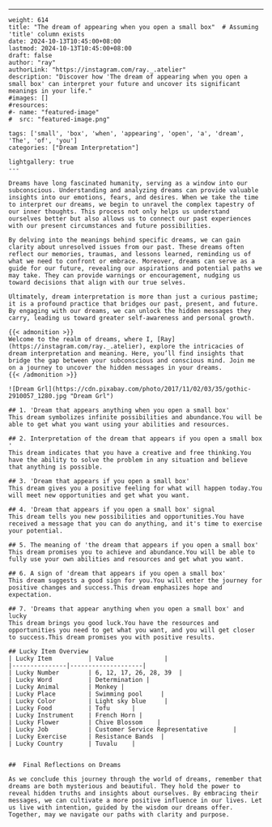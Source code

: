 ---
    weight: 614
    title: "The dream of appearing when you open a small box"  # Assuming 'title' column exists
    date: 2024-10-13T10:45:00+08:00
    lastmod: 2024-10-13T10:45:00+08:00
    draft: false
    author: "ray"
    authorLink: "https://instagram.com/ray._.atelier"
    description: "Discover how 'The dream of appearing when you open a small box' can interpret your future and uncover its significant meanings in your life."
    #images: []
    #resources:
    #- name: "featured-image"
    #  src: "featured-image.png"
    
    tags: ['small', 'box', 'when', 'appearing', 'open', 'a', 'dream', 'The', 'of', 'you']
    categories: ["Dream Interpretation"]
    
    lightgallery: true
    ---
    
    Dreams have long fascinated humanity, serving as a window into our subconscious. Understanding and analyzing dreams can provide valuable insights into our emotions, fears, and desires. When we take the time to interpret our dreams, we begin to unravel the complex tapestry of our inner thoughts. This process not only helps us understand ourselves better but also allows us to connect our past experiences with our present circumstances and future possibilities.
    
    By delving into the meanings behind specific dreams, we can gain clarity about unresolved issues from our past. These dreams often reflect our memories, traumas, and lessons learned, reminding us of what we need to confront or embrace. Moreover, dreams can serve as a guide for our future, revealing our aspirations and potential paths we may take. They can provide warnings or encouragement, nudging us toward decisions that align with our true selves.
    
    Ultimately, dream interpretation is more than just a curious pastime; it is a profound practice that bridges our past, present, and future. By engaging with our dreams, we can unlock the hidden messages they carry, leading us toward greater self-awareness and personal growth.
    
    {{< admonition >}}
    Welcome to the realm of dreams, where I, [Ray](https://instagram.com/ray._.atelier), explore the intricacies of dream interpretation and meaning. Here, you’ll find insights that bridge the gap between your subconscious and conscious mind. Join me on a journey to uncover the hidden messages in your dreams.
    {{< /admonition >}}
    
    ![Dream Grl](https://cdn.pixabay.com/photo/2017/11/02/03/35/gothic-2910057_1280.jpg "Dream Grl")
    
    ## 1. 'Dream that appears anything when you open a small box'
    This dream symbolizes infinite possibilities and abundance.You will be able to get what you want using your abilities and resources.
    
    ## 2. Interpretation of the dream that appears if you open a small box '
    This dream indicates that you have a creative and free thinking.You have the ability to solve the problem in any situation and believe that anything is possible.
    
    ## 3. 'Dream that appears if you open a small box'
    This dream gives you a positive feeling for what will happen today.You will meet new opportunities and get what you want.
    
    ## 4. 'Dream that appears if you open a small box' signal
    This dream tells you new possibilities and opportunities.You have received a message that you can do anything, and it's time to exercise your potential.
    
    ## 5. The meaning of 'the dream that appears if you open a small box'
    This dream promises you to achieve and abundance.You will be able to fully use your own abilities and resources and get what you want.
    
    ## 6. A sign of 'dream that appears if you open a small box'
    This dream suggests a good sign for you.You will enter the journey for positive changes and success.This dream emphasizes hope and expectation.
    
    ## 7. 'Dreams that appear anything when you open a small box' and lucky
    This dream brings you good luck.You have the resources and opportunities you need to get what you want, and you will get closer to success.This dream promises you with positive results.
    
    ## Lucky Item Overview
    | Lucky Item          | Value              |
    |---------------|--------------------|
    | Lucky Number        | 6, 12, 17, 26, 28, 39  |
    | Lucky Word          | Determination |
    | Lucky Animal        | Monkey |
    | Lucky Place         | Swimming pool     |
    | Lucky Color         | Light sky blue     |
    | Lucky Food          | Tofu      |
    | Lucky Instrument    | French Horn |
    | Lucky Flower        | Chive Blossom    |
    | Lucky Job           | Customer Service Representative       |
    | Lucky Exercise      | Resistance Bands  |
    | Lucky Country       | Tuvalu    |
    
    
    ##  Final Reflections on Dreams
    
    As we conclude this journey through the world of dreams, remember that dreams are both mysterious and beautiful. They hold the power to reveal hidden truths and insights about ourselves. By embracing their messages, we can cultivate a more positive influence in our lives. Let us live with intention, guided by the wisdom our dreams offer. Together, may we navigate our paths with clarity and purpose.
    